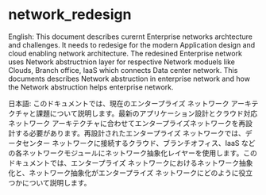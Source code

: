 # network_redesign

English:
This document describes curernt Enterprise networks archtecture and challenges. It needs to redesige for the modern Application design and cloud enabling network architecture. The redesined Enterprise network uses Network abstructnion layer for respective Network moduels like Clouds, Branch office, IaaS which connects Data center network. This documents describes Network abstruction in enterprise network and how the Network abstruction helps enterprise network.

日本語:
このドキュメントでは、現在のエンタープライズ ネットワーク アーキテクチャと課題について説明します。最新のアプリケーション設計とクラウド対応ネットワーク アーキテクチャに合わせてエンタープライズネットワークを再設計する必要があります。再設計されたエンタープライズ ネットワークでは、データセンター ネットワークに接続するクラウド、ブランチオフィス、IaaS などの各ネットワークモジュールにネットワーク抽象化レイヤーを使用します。このドキュメントでは、エンタープライズ ネットワークにおけるネットワーク抽象化と、ネットワーク抽象化がエンタープライズ ネットワークにどのように役立つかについて説明します。
